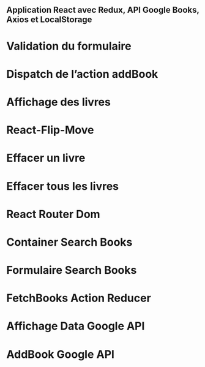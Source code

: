 ## Application React avec Redux, API Google Books, Axios et LocalStorage

# Validation du formulaire
# Dispatch de l’action addBook
# Affichage des livres
# React-Flip-Move
# Effacer un livre
# Effacer tous les livres
# React Router Dom
# Container Search Books
# Formulaire Search Books
# FetchBooks Action Reducer
# Affichage Data Google API
# AddBook Google API
